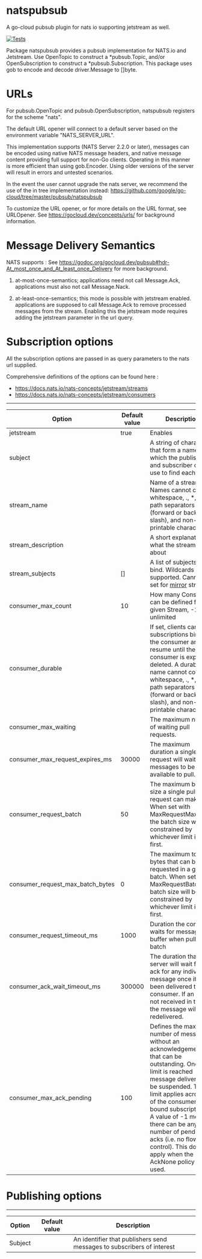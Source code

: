 # natspubsub
A go-cloud pubsub plugin for nats io supporting jetstream as well.

[![Tests](https://github.com/pitabwire/natspubsub/actions/workflows/tests.yml/badge.svg?branch=main)](https://github.com/pitabwire/natspubsub/actions/workflows/tests.yml) 


Package natspubsub provides a pubsub implementation for NATS.io and Jetstream. 
Use OpenTopic to construct a *pubsub.Topic, and/or OpenSubscription to construct a
*pubsub.Subscription. This package uses gob to encode and decode driver.Message to
[]byte.

# URLs

For pubsub.OpenTopic and pubsub.OpenSubscription, natspubsub registers
for the scheme "nats". 

The default URL opener will connect to a default server based on the
environment variable "NATS_SERVER_URL".

This implementation supports (NATS Server 2.2.0 or later), messages can
be encoded using native NATS message headers, and native message content
providing full support for non-Go clients. Operating in this manner is  more 
efficient than using gob.Encoder. Using older versions of the server will result in 
errors and untested scenarios. 

In the event the user cannot upgrade the nats server, we recommend the use of 
the in tree implementation instead: https://github.com/google/go-cloud/tree/master/pubsub/natspubsub

To customize the URL opener, or for more details on the URL format,
see URLOpener.
See https://gocloud.dev/concepts/urls/ for background information.

# Message Delivery Semantics

NATS supports :
See https://godoc.org/gocloud.dev/pubsub#hdr-At_most_once_and_At_least_once_Delivery
for more background.

  1. at-most-once-semantics; applications need not call Message.Ack, applications must also
       not call Message.Nack. 

  2. at-least-once-semantics; this mode is possible with jetstream enabled. 
     applications are supposed to call Message.Ack to remove processed messages from the stream.
     Enabling this the jetstream mode requires adding the jetstream parameter in the url query.


# Subscription options

All the subscription options are passed in as query parameters to the nats url supplied.

Comprehensive definitions of the options can be found here : 
  - https://docs.nats.io/nats-concepts/jetstream/streams
  - https://docs.nats.io/nats-concepts/jetstream/consumers

---------------------------------------------------------------------------------------------------------------------------------------------------------------------------------------------------------------------------------------------------------------------------------------
| Option                           | Default value |                Description 
|----------------------------------|---------------|----------------------------------------------------------------------------------------------------------------------------------------------------------------------------------------------------------------------------
| jetstream                        | true          | Enables 
| subject                          |               | A string of characters that form a name which the publisher and subscriber can use to find each other.                                                                                                                                         
| stream_name                      |               | Name of a stream, Names cannot contain whitespace, ., *, >, path separators (forward or backwards slash), and non-printable characters.                                                                                                        
| stream_description               |               | A short explanation of what the stream is about                                                                                                                                                                                                
| stream_subjects                  | []            | A list of subjects to bind. Wildcards are supported. Cannot be set for [mirror](https://docs.nats.io/nats-concepts/jetstream/streams#mirror) streams.                                                                                          
| consumer_max_count               | 10            | How many Consumers can be defined for a given Stream, -1 for unlimited                                                                                                                                                                         
| consumer_durable                 |               | If set, clients can have subscriptions bind to the consumer and resume until the consumer is explicitly deleted. A durable name cannot contain whitespace, ., *, >, path separators (forward or backwards slash), and non-printable characters. 
| consumer_max_waiting             |               | The maximum number of waiting pull requests.
| consumer_max_request_expires_ms  | 30000         | The maximum duration a single pull request will wait for messages to be available to pull.
| consumer_request_batch           | 50            | The maximum batch size a single pull request can make. When set with MaxRequestMaxBytes, the batch size will be constrained by whichever limit is hit first.
| consumer_request_max_batch_bytes | 0             | The maximum total bytes that can be requested in a given batch. When set with MaxRequestBatch, the batch size will be constrained by whichever limit is hit first.
| consumer_request_timeout_ms      | 1000          | Duration the consumer waits for messages to buffer when pulling a batch
| consumer_ack_wait_timeout_ms     | 300000        | The duration that the server will wait for an ack for any individual message once it has been delivered to a consumer. If an ack is not received in time, the message will be redelivered.
| consumer_max_ack_pending         | 100           | Defines the maximum number of messages, without an acknowledgement, that can be outstanding. Once this limit is reached message delivery will be suspended. This limit applies across all of the consumer's bound subscriptions. A value of -1 means there can be any number of pending acks (i.e. no flow control). This does not apply when the AckNone policy is used.



# Publishing options
     
---------------------------------------------------------------------------------------------------------------------------------------------------------------------------------------------------------------------------------------------------------------------------------------
| Option | Default value |                Description 
|--------|---------------|----------------------------------------------------------------------------------------------------------------------------------------------------------------------------------------------------------------------------
| Subject       |               | An identifier that publishers send messages to subscribers of interest
